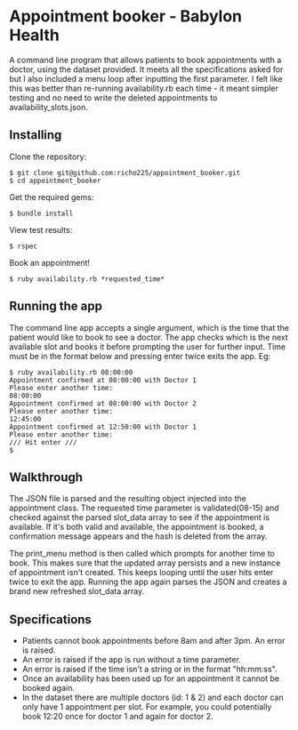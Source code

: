 Appointment booker - Babylon Health
==================

A command line program that allows patients to book appointments with a doctor, using the dataset provided. It meets all the specifications asked for but I also included a menu loop after inputting the first parameter. I felt like this was better than re-running availability.rb each time - it meant simpler testing and no need to write the deleted appointments to availability_slots.json.

Installing
------------

Clone the repository:
```
$ git clone git@github.com:richo225/appointment_booker.git
$ cd appointment_booker
```
Get the required gems:
```
$ bundle install
```
View test results:
```
$ rspec
```
Book an appointment!
```
$ ruby availability.rb *requested_time*
```

Running the app
----------------

The command line app accepts a single argument, which is the time that the patient would like to book to see a doctor. The app checks which is the next available slot and books it before prompting the user for further input. Time must be in the format below and pressing enter twice exits the app. Eg:

```
$ ruby availability.rb 08:00:00
Appointment confirmed at 08:00:00 with Doctor 1
Please enter another time:
08:00:00
Appointment confirmed at 08:00:00 with Doctor 2
Please enter another time:
12:45:00
Appointment confirmed at 12:50:00 with Doctor 1
Please enter another time:
/// Hit enter ///
$
```

Walkthrough
-----------

The JSON file is parsed and the resulting object injected into the appointment class. The requested time parameter is validated(08-15) and checked against the parsed slot_data array to see if the appointment is available. If it's both valid and available, the appointment is booked, a confirmation message appears and the hash is deleted from the array.

The print_menu method is then called which prompts for another time to book. This makes sure that the updated array persists and a new instance of appointment isn't created. This keeps looping until the user hits enter twice to exit the app. Running the app again parses the JSON and creates a brand new refreshed slot_data array.

Specifications
---------------

- Patients cannot book appointments before 8am and after 3pm. An error is raised.
- An error is raised if the app is run without a time parameter.
- An error is raised if the time isn't a string or in the format "hh:mm:ss".
- Once an availability has been used up for an appointment it cannot be booked again.
- In the dataset there are multiple doctors (id: 1 & 2) and each doctor can only have 1 appointment per slot. For example, you could potentially book 12:20 once for doctor 1 and again for doctor 2.
